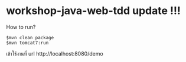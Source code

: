# workshop-java-web-tdd update !!!

How to run?

```
$mvn clean package
$mvn tomcat7:run

```

เข้าใช้งานที่ url http://localhost:8080/demo

